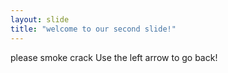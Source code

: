 ```yaml
---
layout: slide
title: "welcome to our second slide!"
---
```

please smoke crack
Use the left arrow to go back!
